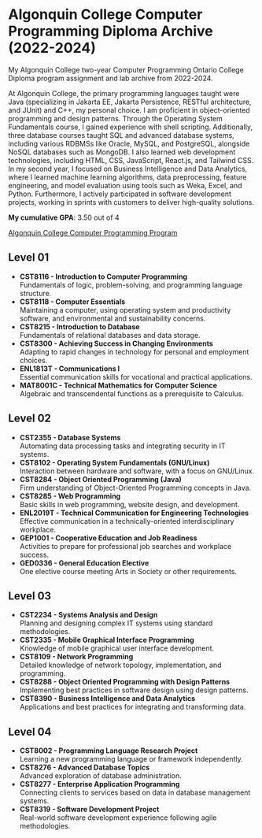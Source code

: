 # Algonquin College Computer Programming Diploma Archive (2022-2024)

My Algonquin College two-year Computer Programming Ontario College Diploma program assignment and lab archive from 2022-2024.

At Algonquin College, the primary programming languages taught were Java (specializing in Jakarta EE, Jakarta Persistence, RESTful architecture, and JUnit) and C++, my personal choice. I am proficient in object-oriented programming and design patterns. Through the Operating System Fundamentals course, I gained experience with shell scripting. Additionally, three database courses taught SQL and advanced database systems, including various RDBMSs like Oracle, MySQL, and PostgreSQL, alongside NoSQL databases such as MongoDB. I also learned web development technologies, including HTML, CSS, JavaScript, React.js, and Tailwind CSS. In my second year, I focused on Business Intelligence and Data Analytics, where I learned machine learning algorithms, data preprocessing, feature engineering, and model evaluation using tools such as Weka, Excel, and Python. Furthermore, I actively participated in software development projects, working in sprints with customers to deliver high-quality solutions.

**My cumulative GPA**: 3.50 out of 4 

[Algonquin College Computer Programming Program](https://www.algonquincollege.com/sat/program/computer-programming/)

## Level 01
- **CST8116 - Introduction to Computer Programming**  
  Fundamentals of logic, problem-solving, and programming language structure.
- **CST8118 - Computer Essentials**  
  Maintaining a computer, using operating system and productivity software, and environmental and sustainability concerns.
- **CST8215 - Introduction to Database**  
  Fundamentals of relational databases and data storage.
- **CST8300 - Achieving Success in Changing Environments**  
  Adapting to rapid changes in technology for personal and employment choices.
- **ENL1813T - Communications I**  
  Essential communication skills for vocational and practical applications.
- **MAT8001C - Technical Mathematics for Computer Science**  
  Algebraic and transcendental functions as a prerequisite to Calculus.

## Level 02
- **CST2355 - Database Systems**  
  Automating data processing tasks and integrating security in IT systems.
- **CST8102 - Operating System Fundamentals (GNU/Linux)**  
  Interaction between hardware and software, with a focus on GNU/Linux.
- **CST8284 - Object Oriented Programming (Java)**  
  Firm understanding of Object-Oriented Programming concepts in Java.
- **CST8285 - Web Programming**  
  Basic skills in web programming, website design, and development.
- **ENL2019T - Technical Communication for Engineering Technologies**  
  Effective communication in a technically-oriented interdisciplinary workplace.
- **GEP1001 - Cooperative Education and Job Readiness**  
  Activities to prepare for professional job searches and workplace success.
- **GED0336 - General Education Elective**  
  One elective course meeting Arts in Society or other requirements.

## Level 03
- **CST2234 - Systems Analysis and Design**  
  Planning and designing complex IT systems using standard methodologies.
- **CST2335 - Mobile Graphical Interface Programming**  
  Knowledge of mobile graphical user interface development.
- **CST8109 - Network Programming**  
  Detailed knowledge of network topology, implementation, and programming.
- **CST8288 - Object Oriented Programming with Design Patterns**  
  Implementing best practices in software design using design patterns.
- **CST8390 - Business Intelligence and Data Analytics**  
  Applications and best practices for integrating and transforming data.

## Level 04
- **CST8002 - Programming Language Research Project**  
  Learning a new programming language or framework independently.
- **CST8276 - Advanced Database Topics**  
  Advanced exploration of database administration.
- **CST8277 - Enterprise Application Programming**  
  Connecting clients to services based on data in database management systems.
- **CST8319 - Software Development Project**  
  Real-world software development experience following agile methodologies.
